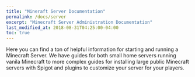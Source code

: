 ```yaml
---
title: "Mineraft Server Documentation"
permalink: /docs/server
excerpt: "Minecraft Server Administration Documentation"
last_modified_at: 2018-08-31T04:25:00-04:00
toc: true
---
```


Here you can find a ton of helpful information for starting and running a Minecraft Server. We have guides for both small home servers running vanila Minecraft to more complex guides for installing large public Minecraft servers with Spigot and plugins to customize your server for your players.
